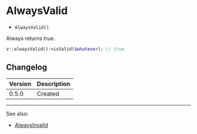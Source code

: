 # AlwaysValid

- `AlwaysValid()`

Always returns true.

```php
v::alwaysValid()->isValid($whatever); // true
```

## Changelog

Version | Description
--------|-------------
  0.5.0 | Created

***
See also:

- [AlwaysInvalid](AlwaysInvalid.md)
